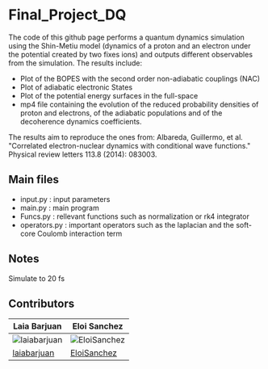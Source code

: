# Final_Project_DQ

The code of this github page performs a quantum dynamics simulation using the Shin-Metiu model (dynamics of a proton and an electron under the potential created by two fixes ions) and outputs different observables from the simulation. The results include:

- Plot of the BOPES with the second order non-adiabatic couplings (NAC)
- Plot of adiabatic electronic States
- Plot of the potential energy surfaces in the full-space
- mp4 file containing the evolution of the reduced probability densities of proton and electrons, of the adiabatic populations and of the decoherence dynamics coefficients. 

The results aim to reproduce the ones from: Albareda, Guillermo, et al. "Correlated electron-nuclear dynamics with conditional wave functions." Physical review letters 113.8 (2014): 083003.

## Main files
- input.py : input parameters
- main.py : main program 
- Funcs.py : rellevant functions such as normalization or rk4 integrator
- operators.py : important operators such as the laplacian and the soft-core Coulomb interaction term

## Notes
Simulate to 20 fs

## Contributors

| Laia Barjuan                                                                    |Eloi Sanchez                                                                   |
| ------------------------------------------------------------------------------ | ------------------------------------------------------------------------ |
| ![laiabarjuan](https://avatars.githubusercontent.com/u/79266111 "laiabarjuan") | ![EloiSanchez](https://avatars.githubusercontent.com/u/79266117 "EloiSanchez") |
| [laiabarjuan](https://github.com/laiabarjuan)                                 | [EloiSanchez](https://github.com/EloiSanchez)                                  |



